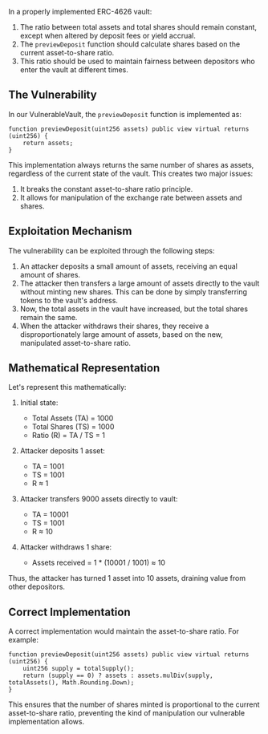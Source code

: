 In a properly implemented ERC-4626 vault:

1. The ratio between total assets and total shares should remain constant, except when altered by deposit fees or yield accrual.
2. The `previewDeposit` function should calculate shares based on the current asset-to-share ratio.
3. This ratio should be used to maintain fairness between depositors who enter the vault at different times.

## The Vulnerability

In our VulnerableVault, the `previewDeposit` function is implemented as:

```solidity
function previewDeposit(uint256 assets) public view virtual returns (uint256) {
    return assets;
}
```

This implementation always returns the same number of shares as assets, regardless of the current state of the vault. This creates two major issues:

1. It breaks the constant asset-to-share ratio principle.
2. It allows for manipulation of the exchange rate between assets and shares.

## Exploitation Mechanism

The vulnerability can be exploited through the following steps:

1. An attacker deposits a small amount of assets, receiving an equal amount of shares.
2. The attacker then transfers a large amount of assets directly to the vault without minting new shares. This can be done by simply transferring tokens to the vault's address.
3. Now, the total assets in the vault have increased, but the total shares remain the same.
4. When the attacker withdraws their shares, they receive a disproportionately large amount of assets, based on the new, manipulated asset-to-share ratio.

## Mathematical Representation

Let's represent this mathematically:

1. Initial state: 
   - Total Assets (TA) = 1000
   - Total Shares (TS) = 1000
   - Ratio (R) = TA / TS = 1

2. Attacker deposits 1 asset:
   - TA = 1001
   - TS = 1001
   - R ≈ 1

3. Attacker transfers 9000 assets directly to vault:
   - TA = 10001
   - TS = 1001
   - R ≈ 10

4. Attacker withdraws 1 share:
   - Assets received = 1 * (10001 / 1001) ≈ 10

Thus, the attacker has turned 1 asset into 10 assets, draining value from other depositors.

## Correct Implementation

A correct implementation would maintain the asset-to-share ratio. For example:

```solidity
function previewDeposit(uint256 assets) public view virtual returns (uint256) {
    uint256 supply = totalSupply();
    return (supply == 0) ? assets : assets.mulDiv(supply, totalAssets(), Math.Rounding.Down);
}
```

This ensures that the number of shares minted is proportional to the current asset-to-share ratio, preventing the kind of manipulation our vulnerable implementation allows.